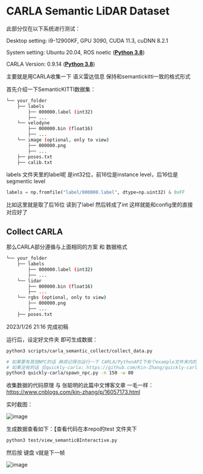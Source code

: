 # CARLA Semantic LiDAR Dataset

此部分仅在以下系统进行测试：

Desktop setting: i9-12900KF, GPU 3090, CUDA 11.3, cuDNN 8.2.1

System setting: Ubuntu 20.04, ROS noetic (**<u>Python 3.8</u>**)

CARLA Version: 0.9.14 (**<u>Python 3.8</u>**)



主要就是用CARLA收集一下 语义雷达信息 保持和semantickitti一致的格式形式

首先介绍一下SemanticKITTI数据集：

```bash
└── your_folder
    ├── labels
        ├── 000000.label (int32)
        ├── ...
    └── velodyne
        ├── 000000.bin (float16)
        ├── ...
    └── image (optional, only to view)
        ├── 000000.png
        ├── ...
    ├── poses.txt
    ├── calib.txt
```

labels 文件夹里的label呢 是int32位，前16位是instance level，后16位是segmentic level

```python
labels = np.fromfile("label/000000.label", dtype=np.uint32) & 0xFF  
```

比如这里就是取了后16位 读到了label 然后转成了int 这样就能和config里的直接对应好了



## Collect CARLA

那么CARLA部分遵循与上面相同的方案 和 数据格式

```bash
└── your_folder
    ├── labels
        ├── 000000.label (int32)
        ├── ...
    └── lidar
        ├── 000000.bin (float16)
        ├── ...
    └── rgbs (optional, only to view)
        ├── 000000.png
        ├── ...
    ├── poses.txt
```



2023/1/26 21:16 完成初稿

运行后，设定好文件夹 即可生成数据：

```bash
python3 scripts/carla_semantic_collect/collect_data.py

# 如果要有其他NPC的话 麻烦记得也运行一下 CARLA/PythonAPI下有个example文件夹内的spawn npc可行
# 如果没有的话 见quickly-carla: https://github.com/Kin-Zhang/quickly-carla/blob/master/spawn_npc.py
python3 quickly-carla/spawn_npc.py -n 150 -w 80
```

收集数据的代码原理 与 张聪明的此篇中文博客文章 一毛一样：https://www.cnblogs.com/kin-zhang/p/16057173.html

实时截图：

![image](https://user-images.githubusercontent.com/35365764/214942630-fb1e0d26-1bc3-4d33-8dd2-63f7d76910b2.png)

生成数据查看如下：【查看代码在本repo的test 文件夹下

```bash
python3 test/view_semanticBInteractive.py 
```

然后按 键盘 `V`就是下一帧

![image](https://user-images.githubusercontent.com/35365764/214946087-f9d39f88-de2b-44af-ac2b-62ad664e7a36.png)